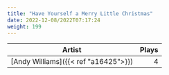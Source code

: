 ```yaml
---
title: "Have Yourself a Merry Little Christmas"
date: 2022-12-08/2022T07:17:24
weight: 199
---
```




 Artist | Plays 
----- | -----:
[Andy Williams]({{< ref "a16425">}}) | 4
